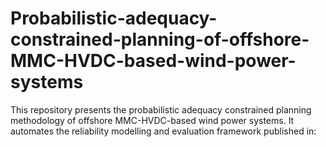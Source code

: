 # Probabilistic-adequacy-constrained-planning-of-offshore-MMC-HVDC-based-wind-power-systems
This repository presents the probabilistic adequacy constrained planning methodology of offshore MMC-HVDC-based wind power systems. It automates the reliability modelling and evaluation framework published in:
